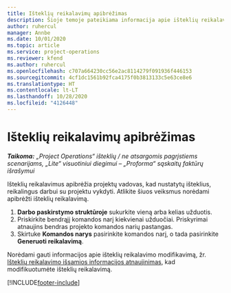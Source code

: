 ```yaml
---
title: Išteklių reikalavimų apibrėžimas
description: Šioje temoje pateikiama informacija apie išteklių reikalavimo informacijos apibrėžimą.
author: ruhercul
manager: Annbe
ms.date: 10/01/2020
ms.topic: article
ms.service: project-operations
ms.reviewer: kfend
ms.author: ruhercul
ms.openlocfilehash: c707a664230cc56e2ac8114279f091936f446153
ms.sourcegitcommit: 4cf1dc1561b92fca4175f0b3813133c5e63ce8e6
ms.translationtype: HT
ms.contentlocale: lt-LT
ms.lasthandoff: 10/28/2020
ms.locfileid: "4126448"
---
```

# <a name="define-resource-requirements"></a>Išteklių reikalavimų apibrėžimas

_**Taikoma:** „Project Operations“ išteklių / ne atsargomis pagrįstiems scenarijams, „Lite“ visuotiniui diegimui – „Proforma“ sąskaitų faktūrų išrašymui_

Išteklių reikalavimus apibrėžia projektų vadovas, kad nustatytų išteklius, reikalingus darbui su projektu vykdyti. Atlikite šiuos veiksmus norėdami apibrėžti išteklių reikalavimą.

1.  **Darbo paskirstymo struktūroje** sukurkite vieną arba kelias užduotis.
2.  Priskirkite bendrąjį komandos narį kiekvienai užduočiai. Priskyrimai atnaujins bendras projekto komandos narių pastangas.
3.  Skirtuke **Komandos narys** pasirinkite komandos narį, o tada pasirinkite **Generuoti reikalavimą**.

Norėdami gauti informacijos apie išteklių reikalavimo modifikavimą, žr. [Išteklių reikalavimo išsamios informacijos atnaujinimas](define-resource-requirements.md), kad modifikuotumėte išteklių reikalavimą.

[!INCLUDE[footer-include](../includes/footer-banner.md)]